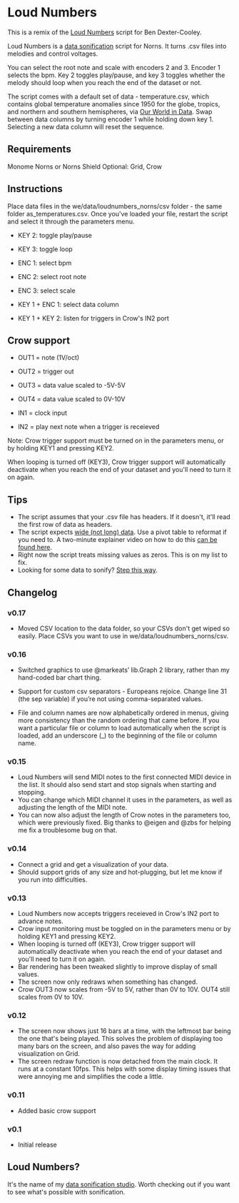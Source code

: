 # Loud Numbers

This is a remix of the [Loud Numbers](http://github.com/loudnumbers/loudnumbers_norns) script for Ben Dexter-Cooley.

Loud Numbers is a [data sonification](https://www.loudnumbers.net/sonification) script for Norns. It turns .csv files into melodies and control voltages.

You can select the root note and scale with encoders 2 and 3. Encoder 1 selects the bpm. Key 2 toggles play/pause, and key 3 toggles whether the melody should loop when you reach the end of the dataset or not.

The script comes with a default set of data - temperature.csv, which contains global temperature anomalies since 1950 for the globe, tropics, and northern and southern hemispheres, via [Our World in Data](https://ourworldindata.org/grapher/temperature-anomaly?time=1950..2019&country=~Global). Swap between data columns by turning encoder 1 while holding down key 1. Selecting a new data column will reset the sequence.

## Requirements

Monome Norns or Norns Shield
Optional: Grid, Crow

## Instructions

Place data files in the we/data/loudnumbers_norns/csv folder - the same folder as_temperatures.csv. Once you've loaded your file, restart the script and select it through the parameters menu.

- KEY 2: toggle play/pause
- KEY 3: toggle loop
- ENC 1: select bpm
- ENC 2: select root note
- ENC 3: select scale

- KEY 1 + ENC 1: select data column
- KEY 1 + KEY 2: listen for triggers in Crow's IN2 port

## Crow support

- OUT1 = note (1V/oct)
- OUT2 = trigger out
- OUT3 = data value scaled to -5V-5V
- OUT4 = data value scaled to 0V-10V

- IN1 = clock input
- IN2 = play next note when a trigger is receieved

Note: Crow trigger support must be turned on in the parameters menu, or by holding KEY1 and pressing KEY2.

When looping is turned off (KEY3), Crow trigger support will automatically deactivate when you reach the end of your dataset and you'll need to turn it on again.

## Tips

- The script assumes that your .csv file has headers. If it doesn't, it'll read the first row of data as headers.
- The script expects [wide (not long) data](https://www.statology.org/long-vs-wide-data/). Use a pivot table to reformat if you need to. A two-minute explainer video on how to do this [can be found here](https://llllllll.co/t/loud-numbers-data-sonification-with-norns/51353/39?u=radioedit).
- Right now the script treats missing values as zeros. This is on my list to fix.
- Looking for some data to sonify? [Step this way](https://github.com/loudnumbers/environmental_data).

## Changelog

### v0.17

- Moved CSV location to the data folder, so your CSVs don't get wiped so easily. Place CSVs you want to use in we/data/loudnumbers_norns/csv.

### v0.16

- Switched graphics to use @markeats’ lib.Graph 2 library, rather than my hand-coded bar chart thing.

- Support for custom csv separators - Europeans rejoice. Change line 31 (the sep variable) if you’re not using comma-separated values.

- File and column names are now alphabetically ordered in menus, giving more consistency than the random ordering that came before. If you want a particular file or column to load automatically when the script is loaded, add an underscore (_) to the beginning of the file or column name.

### v0.15

- Loud Numbers will send MIDI notes to the first connected MIDI device in the list. It should also send start and stop signals when starting and stopping.
- You can change which MIDI channel it uses in the parameters, as well as adjusting the length of the MIDI note.
- You can now also adjust the length of Crow notes in the parameters too, which were previously fixed. Big thanks to @eigen and @zbs for helping me fix a troublesome bug on that.

### v0.14

- Connect a grid and get a visualization of your data.
- Should support grids of any size and hot-plugging, but let me know if you run into difficulties.

### v0.13

- Loud Numbers now accepts triggers receieved in Crow's IN2 port to advance notes.
- Crow input monitoring must be toggled on in the parameters menu or by holding KEY1 and pressing KEY2.
- When looping is turned off (KEY3), Crow trigger support will automatically deactivate when you reach the end of your dataset and you'll need to turn it on again.
- Bar rendering has been tweaked slightly to improve display of small values.
- The screen now only redraws when something has changed.
- Crow OUT3 now scales from -5V to 5V, rather than 0V to 10V. OUT4 still scales from 0V to 10V.

### v0.12

- The screen now shows just 16 bars at a time, with the leftmost bar being the one that's being played. This solves the problem of displaying too many bars on the screen, and also paves the way for adding visualization on Grid.
- The screen redraw function is now detached from the main clock. It runs at a constant 10fps. This helps with some display timing issues that were annoying me and simplifies the code a little.

### v0.11

- Added basic crow support

### v0.1

- Initial release

## Loud Numbers?

It's the name of my [data sonification studio](https://www.loudnumbers.net/). Worth checking out if you want to see what's possible with sonification.
